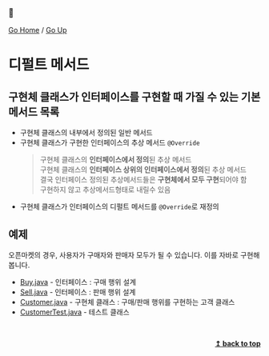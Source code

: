 ### :open_book:

[Go Home](https://github.com/devJRL/CodeLab-JAVA-Basic#codelab-java-basic) / [Go Up](..#ch09인터페이스)

# 디펄트 메서드

## 구현체 클래스가 인터페이스를 구현할 때 가질 수 있는 기본 메서드 목록

- 구현체 클래스의 내부에서 정의된 일반 메서드
- 구현체 클래스가 구현한 인터페이스의 추상 메서드 `@Override`
	> 구현체 클래스의 **인터페이스에서 정의**된 추상 메서드  
	> 구현체 클래스의 **인터페이스 상위의 인터페이스에서 정의**된 추상 메서드  
	> 결국 인터페이스 정의된 추상메서드들은 **구현체에서 모두 구현**되어야 함  
	> 구현하지 않고 추상메서드형태로 내릴수 있음
- 구현체 클래스가  인터페이스의 디펄트 메서드를 `@Override`로 재정의

## 예제

오픈마켓의 경우, 사용자가 구매자와 판매자 모두가 될 수 있습니다. 이를 자바로 구현해봅니다.

- [Buy.java](./Buy.java#L7) - 인터페이스 : 구매 행위 설계  
- [Sell.java](./Sell.java#L7) - 인터페이스 : 판매 행위 설계  
- [Customer.java](./Customer.java#L3) - 구현체 클래스 : 구매/판매 행위를 구현하는 고객 클래스
- [CustomerTest.java](./CustomerTest.java#L24) - 테스트 클래스

<br/><div align="right"><b><a href="#open_book">↥ back to top</a></b></div><br/>
